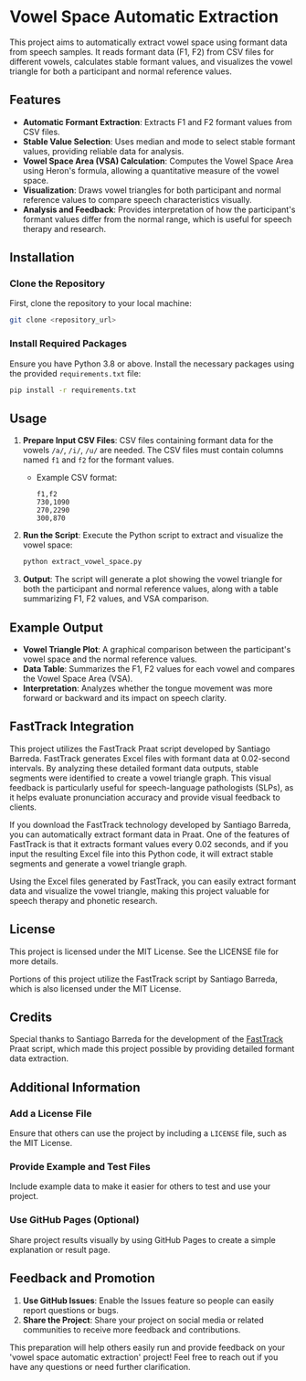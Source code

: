 # Vowel Space Automatic Extraction

This project aims to automatically extract vowel space using formant data from speech samples. It reads formant data (F1, F2) from CSV files for different vowels, calculates stable formant values, and visualizes the vowel triangle for both a participant and normal reference values.

## Features
- **Automatic Formant Extraction**: Extracts F1 and F2 formant values from CSV files.
- **Stable Value Selection**: Uses median and mode to select stable formant values, providing reliable data for analysis.
- **Vowel Space Area (VSA) Calculation**: Computes the Vowel Space Area using Heron's formula, allowing a quantitative measure of the vowel space.
- **Visualization**: Draws vowel triangles for both participant and normal reference values to compare speech characteristics visually.
- **Analysis and Feedback**: Provides interpretation of how the participant's formant values differ from the normal range, which is useful for speech therapy and research.

## Installation
### Clone the Repository
First, clone the repository to your local machine:
```sh
git clone <repository_url>
```

### Install Required Packages
Ensure you have Python 3.8 or above. Install the necessary packages using the provided `requirements.txt` file:
```sh
pip install -r requirements.txt
```

## Usage
1. **Prepare Input CSV Files**: CSV files containing formant data for the vowels `/a/`, `/i/`, `/u/` are needed. The CSV files must contain columns named `f1` and `f2` for the formant values.
   - Example CSV format:
     ```csv
     f1,f2
     730,1090
     270,2290
     300,870
     ```

2. **Run the Script**: Execute the Python script to extract and visualize the vowel space:
   ```sh
   python extract_vowel_space.py
   ```

3. **Output**: The script will generate a plot showing the vowel triangle for both the participant and normal reference values, along with a table summarizing F1, F2 values, and VSA comparison.

## Example Output
- **Vowel Triangle Plot**: A graphical comparison between the participant's vowel space and the normal reference values.
- **Data Table**: Summarizes the F1, F2 values for each vowel and compares the Vowel Space Area (VSA).
- **Interpretation**: Analyzes whether the tongue movement was more forward or backward and its impact on speech clarity.

## FastTrack Integration
This project utilizes the FastTrack Praat script developed by Santiago Barreda. FastTrack generates Excel files with formant data at 0.02-second intervals. By analyzing these detailed formant data outputs, stable segments were identified to create a vowel triangle graph. This visual feedback is particularly useful for speech-language pathologists (SLPs), as it helps evaluate pronunciation accuracy and provide visual feedback to clients.

If you download the FastTrack technology developed by Santiago Barreda, you can automatically extract formant data in Praat. One of the features of FastTrack is that it extracts formant values every 0.02 seconds, and if you input the resulting Excel file into this Python code, it will extract stable segments and generate a vowel triangle graph.

Using the Excel files generated by FastTrack, you can easily extract formant data and visualize the vowel triangle, making this project valuable for speech therapy and phonetic research.

## License
This project is licensed under the MIT License. See the LICENSE file for more details.

Portions of this project utilize the FastTrack script by Santiago Barreda, which is also licensed under the MIT License.

## Credits
Special thanks to Santiago Barreda for the development of the [FastTrack](https://github.com/santiagobarreda/FastTrack) Praat script, which made this project possible by providing detailed formant data extraction.

## Additional Information
### Add a License File
Ensure that others can use the project by including a `LICENSE` file, such as the MIT License.

### Provide Example and Test Files
Include example data to make it easier for others to test and use your project.

### Use GitHub Pages (Optional)
Share project results visually by using GitHub Pages to create a simple explanation or result page.

## Feedback and Promotion
1. **Use GitHub Issues**: Enable the Issues feature so people can easily report questions or bugs.
2. **Share the Project**: Share your project on social media or related communities to receive more feedback and contributions.

This preparation will help others easily run and provide feedback on your 'vowel space automatic extraction' project! Feel free to reach out if you have any questions or need further clarification.

